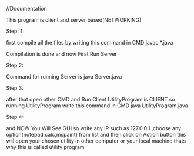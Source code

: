 //Documentation

This program is client and server based(NETWORKING)


Step: 1


first compile all the files by writing this command in CMD
javac *.java


Compilation is done and now First Run Server

Step 2:

Command for running Server is
java Server.java


Step 3:

after that open other CMD and Run Client
UtilityProgram is CLIENT so running UtilityProgram write this command in CMD
java UtilityProgram.java


Step 4:

and NOW You Will See GUI
so write any IP such as 127.0.0.1 ,choose any option(notepad,calc,mspaint) from list and then click on Action button
this will open your chosen utility in other computer or your local machine thats why this is called utility program 
